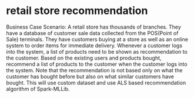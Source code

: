 # retail store recommendation

Business Case Scenario: A retail store has thousands of branches. They have a database of customer sale
data collected from the POS(Point of Sale) terminals. They have customers buying at a store as well as an
online system to order items for immediate delivery. Whenever a customer logs into the system, a list of
products need to be shown as recommendation to the customer. Based on the existing users and products
bought, recommend a list of products to the customer when the customer logs into the system. Note that
the recommendation is not based only on what the customer has bought before but also on what similar
customers have bought. This will use custom dataset and use ALS based recommendation algorithm of
Spark-MLLib.
